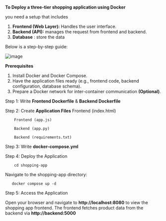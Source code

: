 
**To Deploy a three-tier shopping application using Docker**

you need a setup that includes 

1. **Frontend (Web Layer):** Handles the user interface.
2.  **Backend (API):** manages the request  from frontend and backend.
3.  **Database** : store the data
   

Below is a step-by-step guide:

![image](https://github.com/user-attachments/assets/23352d06-2ba2-4a12-85fe-59a8c33c5310)


**Prerequisites**

1. Install Docker and Docker Compose.
2. Have the application files ready (e.g., frontend code, backend configuration, database schema).
3.  Prepare a Docker network for inter-container communication **(Optional)**.

Step 1: Write **Frontend Dockerfile**  &  **Backend Dockerfile**

Step 2: Create **Application Files**
        Frontend (index.html)
        
        Frontend (app.js)
        
        Backend (app.py)
        
        Backend (requirements.txt)
        
Step 3: Write **docker-compose.yml**

Step 4: Deploy the Application

        cd shopping-app
        
Navigate to the shopping-app directory:

       docker compose up -d

Step 5: Access the Application

Open your browser and navigate to **http://localhost:8080** to view the shopping app frontend.
The frontend fetches product data from the backend via **http://backend:5000**


